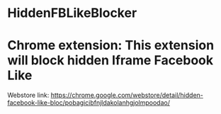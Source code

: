 HiddenFBLikeBlocker
===================

Chrome extension: This extension will block hidden Iframe Facebook Like
=============
Webstore link: https://chrome.google.com/webstore/detail/hidden-facebook-like-bloc/pobagicibfnjldakolanhgjolmpoodao/

